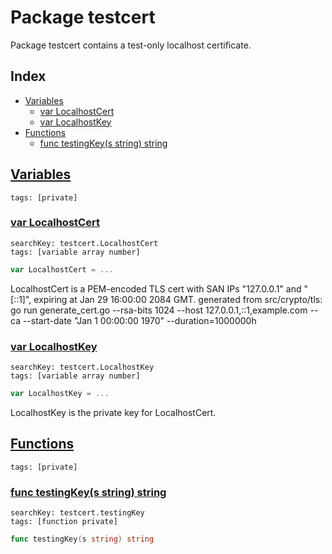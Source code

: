 # Package testcert

Package testcert contains a test-only localhost certificate. 

## Index

* [Variables](#var)
    * [var LocalhostCert](#LocalhostCert)
    * [var LocalhostKey](#LocalhostKey)
* [Functions](#func)
    * [func testingKey(s string) string](#testingKey)


## <a id="var" href="#var">Variables</a>

```
tags: [private]
```

### <a id="LocalhostCert" href="#LocalhostCert">var LocalhostCert</a>

```
searchKey: testcert.LocalhostCert
tags: [variable array number]
```

```Go
var LocalhostCert = ...
```

LocalhostCert is a PEM-encoded TLS cert with SAN IPs "127.0.0.1" and "[::1]", expiring at Jan 29 16:00:00 2084 GMT. generated from src/crypto/tls: go run generate_cert.go  --rsa-bits 1024 --host 127.0.0.1,::1,example.com --ca --start-date "Jan 1 00:00:00 1970" --duration=1000000h 

### <a id="LocalhostKey" href="#LocalhostKey">var LocalhostKey</a>

```
searchKey: testcert.LocalhostKey
tags: [variable array number]
```

```Go
var LocalhostKey = ...
```

LocalhostKey is the private key for LocalhostCert. 

## <a id="func" href="#func">Functions</a>

```
tags: [private]
```

### <a id="testingKey" href="#testingKey">func testingKey(s string) string</a>

```
searchKey: testcert.testingKey
tags: [function private]
```

```Go
func testingKey(s string) string
```

